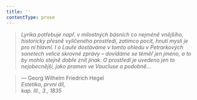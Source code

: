 ```yaml
---
title: ''
contentType: prose
---
```


> 

> 

> 

> _Lyrika potřebuje např. v milostných básních co nejméně vnějšího, historicky přesně vylíčeného prostředí, zatímco pocit, hnutí mysli je pro ni hlavní. I o Lauře dostáváme v tomto ohledu v Petrarkových sonetech velice skrovné zprávy – dovídáme se téměř jen jméno, a to by mohlo stejně dobře znít jinak. O prostředí je uvedeno jen to nejobecnější, jako pramen ve Vaucluse a podobně…_

> — Georg Wilhelm Friedrich Hegel  
> _Estetika, první díl,  
> kap. III., 3., 1835_
